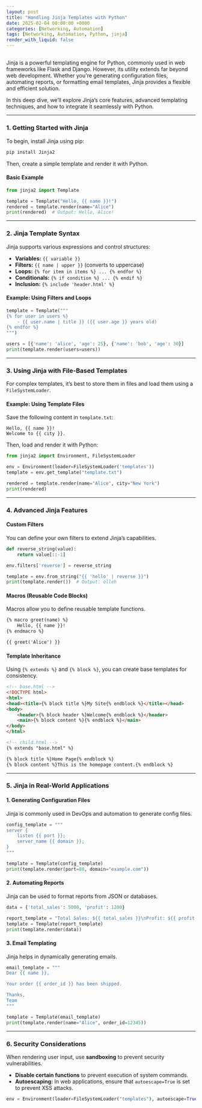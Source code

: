 ```yaml
---
layout: post
title: "Handling Jinja Templates with Python"
date: 2025-02-04 00:00:00 +0000
categories: [Networking, Automation]
tags: [Networking, Automation, Python, jinja]
render_with_liquid: false
---
```


## 

Jinja is a powerful templating engine for Python, commonly used in web frameworks like Flask and Django. However, its utility extends far beyond web development. Whether you're generating configuration files, automating reports, or formatting email templates, Jinja provides a flexible and efficient solution.

In this deep dive, we’ll explore Jinja’s core features, advanced templating techniques, and how to integrate it seamlessly with Python.

---

### **1. Getting Started with Jinja**
To begin, install Jinja using pip:

```bash
pip install Jinja2
```

Then, create a simple template and render it with Python.

#### **Basic Example**
```python
from jinja2 import Template

template = Template("Hello, {{ name }}!")
rendered = template.render(name="Alice")
print(rendered)  # Output: Hello, Alice!
```

---

### **2. Jinja Template Syntax**
Jinja supports various expressions and control structures:

- **Variables:** `{{ variable }}`
- **Filters:** `{{ name | upper }}` (converts to uppercase)
- **Loops:** `{% for item in items %} ... {% endfor %}`
- **Conditionals:** `{% if condition %} ... {% endif %}`
- **Inclusion:** `{% include 'header.html' %}`

#### **Example: Using Filters and Loops**
```python
template = Template("""
{% for user in users %}
    - {{ user.name | title }} ({{ user.age }} years old)
{% endfor %}
""")

users = [{'name': 'alice', 'age': 25}, {'name': 'bob', 'age': 30}]
print(template.render(users=users))
```

---

### **3. Using Jinja with File-Based Templates**
For complex templates, it’s best to store them in files and load them using a `FileSystemLoader`.

#### **Example: Using Template Files**
Save the following content in `template.txt`:

```
Hello, {{ name }}! 
Welcome to {{ city }}.
```

Then, load and render it with Python:

```python
from jinja2 import Environment, FileSystemLoader

env = Environment(loader=FileSystemLoader('templates'))
template = env.get_template("template.txt")

rendered = template.render(name="Alice", city="New York")
print(rendered)
```

---

### **4. Advanced Jinja Features**
#### **Custom Filters**
You can define your own filters to extend Jinja’s capabilities.

```python
def reverse_string(value):
    return value[::-1]

env.filters['reverse'] = reverse_string

template = env.from_string("{{ 'hello' | reverse }}")
print(template.render())  # Output: olleh
```

#### **Macros (Reusable Code Blocks)**
Macros allow you to define reusable template functions.

```html
{% macro greet(name) %}
    Hello, {{ name }}!
{% endmacro %}

{{ greet('Alice') }}
```

#### **Template Inheritance**
Using `{% extends %}` and `{% block %}`, you can create base templates for consistency.

```html
<!-- base.html -->
<!DOCTYPE html>
<html>
<head><title>{% block title %}My Site{% endblock %}</title></head>
<body>
    <header>{% block header %}Welcome{% endblock %}</header>
    <main>{% block content %}{% endblock %}</main>
</body>
</html>
```

```html
<!-- child.html -->
{% extends "base.html" %}

{% block title %}Home Page{% endblock %}
{% block content %}This is the homepage content.{% endblock %}
```

---

### **5. Jinja in Real-World Applications**
#### **1. Generating Configuration Files**
Jinja is commonly used in DevOps and automation to generate config files.

```python
config_template = """
server {
    listen {{ port }};
    server_name {{ domain }};
}
"""

template = Template(config_template)
print(template.render(port=80, domain="example.com"))
```

#### **2. Automating Reports**
Jinja can be used to format reports from JSON or databases.

```python
data = {'total_sales': 5000, 'profit': 1200}

report_template = "Total Sales: ${{ total_sales }}\nProfit: ${{ profit }}"
template = Template(report_template)
print(template.render(data))
```

#### **3. Email Templating**
Jinja helps in dynamically generating emails.

```python
email_template = """
Dear {{ name }},

Your order {{ order_id }} has been shipped.

Thanks,
Team
"""

template = Template(email_template)
print(template.render(name="Alice", order_id=12345))
```

---

### **6. Security Considerations**
When rendering user input, use **sandboxing** to prevent security vulnerabilities.

- **Disable certain functions** to prevent execution of system commands.
- **Autoescaping:** In web applications, ensure that `autoescape=True` is set to prevent XSS attacks.

```python
env = Environment(loader=FileSystemLoader("templates"), autoescape=True)
```
